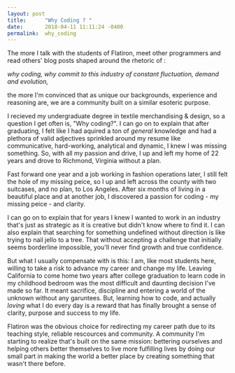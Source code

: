 ```yaml
---
layout: post
title:      "Why Coding ? "
date:       2018-04-11 11:11:24 -0400
permalink:  why_coding
---
```



The more I talk with the students of Flatiron, meet other programmers and read others' blog posts shaped around the rhetoric of : 

*why coding, why commit to this industry of constant fluctuation, demand and evolution,*

the more I'm convinced that as unique our backgrounds, experience and reasoning are, we are a community built on a similar esoteric purpose. 

I recieved my undergraduate degree in textile merchandising & design, so a question I get often is, "Why coding?". I can go on to explain that after graduating, I felt like I had aquired a ton of *general* knowledge and had a plethora of valid adjectives sprinkled around my resume like communicative,  hard-working, analytical and dynamic, I knew I was missing something. So, with all my passion and drive, I up and left my home of 22 years and drove to Richmond, Virginia without a plan. 

Fast forward one year and a job working in fashion operations later, I still felt the hole of my missing peice, so I up and left across the county with two suitcases, and no plan, to Los Angeles. After six months of living in a beautiful place and at another job, I discovered a passion for coding - my missing peice - and clarity. 

I can go on to explain that for years I knew I wanted to work in an industry that's just as strategic as it is creative but didn't know where to find it. I can also explain that searching for something undefined without direction is like trying to nail jello to a tree. That without accepting a challenge that initially seems borderline impossible, you'll never find growth and true confidence.  

But what I usually compensate with is this: I am, like most students here, willing to take a risk to advance my career and change my life. Leaving California to come home two years after college graduation to learn code in my childhood bedroom was the most difficult and daunting decision I've made so far. It meant sacrifice, discipline and entering a world of the unknown without any garuntees. But, learning how to code, and actually *loving*  what I do every day is a reward that has finally brought a sense of clarity, purpose and success to my life. 

Flatiron was the obvious choice for redirecting my career path due to its teaching style, reliable rescources and community. A community I'm starting to realize that's built on the same mission: bettering ourselves and helping others better themselves to live more fulfilling lives by doing our small part in making the world a better place by creating something that wasn't there before. 












